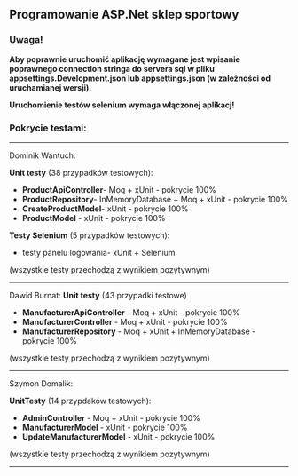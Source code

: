 ## Programowanie ASP.Net sklep sportowy

### Uwaga!

**Aby poprawnie uruchomić aplikację wymagane jest wpisanie poprawnego connection stringa do servera sql w pliku appsettings.Development.json lub appsettings.json (w zależności od uruchamianej wersji).**

**Uruchomienie testów selenium wymaga włączonej aplikacj!**

### Pokrycie testami:

---

Dominik Wantuch:

**Unit testy** (38 przypadków testowych):
- **ProductApiController**- Moq + xUnit - pokrycie 100%
- **ProductRepository**- InMemoryDatabase + Moq + xUnit - pokrycie 100%
- **CreateProductModel**- xUnit - pokrycie 100%
- **ProductModel** - xUnit - pokrycie 100%

**Testy Selenium** (5 przypadków testowych):
- testy panelu logowania- xUnit + Selenium

(wszystkie testy przechodzą z wynikiem pozytywnym)

---

Dawid Burnat:
**Unit testy** (43 przypadki testowe)
- **ManufacturerApiController** - Moq + xUnit - pokrycie 100%
- **ManufacturerController** - Moq + xUnit - pokrycie 100%
- **ManufacturerRepository** - Moq + xUnit + InMemoryDatabase - pokrycie 100%

(wszystkie testy przechodzą z wynikiem pozytywnym)

---


Szymon Domalik:

**UnitTesty** (14 przypdaków testowych):
- **AdminController** - Moq + xUnit - pokrycie 100%
- **ManufacturerModel** - xUnit - pokrycie 100%
- **UpdateManufacturerModel** - xUnit - pokrycie 100%

(wszystkie testy przechodzą z wynikiem pozytywnym)

---
